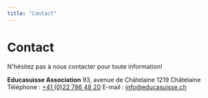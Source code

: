 ```yaml
---
title: "Contact"
---
```


# Contact

N'hésitez pas à nous contacter pour toute information!


**Educasuisse Association**
93, avenue de Châtelaine
1219 Châtelaine
Téléphone : [+41 (0)22 786 48 20](tel:+412278648121)
E-mail : [info@educasuisse.ch](mailto:info@educasuisse.ch)
